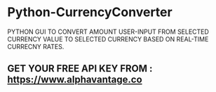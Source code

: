 # Python-CurrencyConverter
PYTHON GUI TO CONVERT AMOUNT USER-INPUT FROM SELECTED CURRENCY VALUE TO SELECTED CURRENCY BASED ON REAL-TIME CURRECNY RATES.

## GET YOUR FREE API KEY FROM : https://www.alphavantage.co
